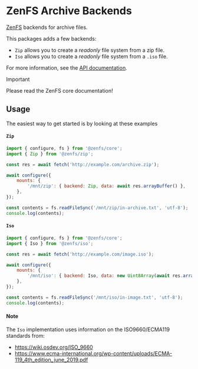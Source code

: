 # ZenFS Archive Backends

[ZenFS](https://github.com/zen-fs/core) backends for archive files.

This packages adds a few backends:

- `Zip` allows you to create a _readonly_ file system from a zip file.
- `Iso` allows you to create a _readonly_ file system from a `.iso` file.

For more information, see the [API documentation](https://zenfs.dev/archives).

> [!IMPORTANT]
> Please read the ZenFS core documentation!

## Usage

The easiest way to get started is by looking at these examples


#### `Zip`

```js
import { configure, fs } from '@zenfs/core';
import { Zip } from '@zenfs/zip';

const res = await fetch('http://example.com/archive.zip');

await configure({
	mounts: {
		'/mnt/zip': { backend: Zip, data: await res.arrayBuffer() },
	},
});

const contents = fs.readFileSync('/mnt/zip/in-archive.txt', 'utf-8');
console.log(contents);
```

#### `Iso`

```js
import { configure, fs } from '@zenfs/core';
import { Iso } from '@zenfs/iso';

const res = await fetch('http://example.com/image.iso');

await configure({
	mounts: {
		'/mnt/iso': { backend: Iso, data: new Uint8Array(await res.arrayBuffer()) },
	},
});

const contents = fs.readFileSync('/mnt/iso/in-image.txt', 'utf-8');
console.log(contents);
```

#### Note

The `Iso` implementation uses information on the ISO9660/ECMA119 standards from:

-   https://wiki.osdev.org/ISO_9660
-   https://www.ecma-international.org/wp-content/uploads/ECMA-119_4th_edition_june_2019.pdf
